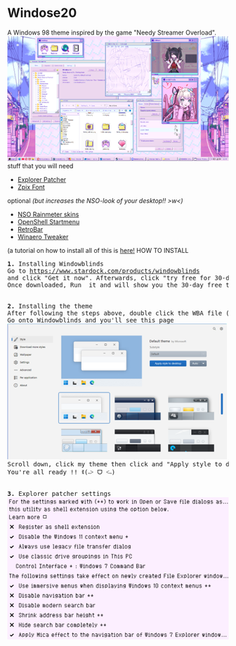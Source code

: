 <h1>Windose20</h1>
A Windows 98 theme inspired by the game "Needy Streamer Overload".
<img src="tutorial/main.png">
<h> stuff that you will need </h>
<ul>
<li><a href="https://github.com/valinet/ExplorerPatcher">Explorer Patcher</a></li>
<li><a href="https://github.com/SolidZORO/zpix-pixel-font">Zpix Font</a></li>
</ul>
<h>optional <i>(but increases the NSO-look of your desktop!! >w<)</i></h>
<ul>
<li><a href="https://github.com/lezzthanthree/Needy-Streamer-Overload">NSO Rainmeter skins</a></li>
<li><a href="https://github.com/Open-Shell/Open-Shell-Menu">OpenShell Startmenu</a></li>
<li><a href="https://github.com/dremin/RetroBar">RetroBar</a></li>
<li><a href="https://winaerotweaker.com">Winaero Tweaker</a></li> 
</ul>
(a tutorial on how to install all of this is <a href="https://www.reddit.com/r/NeedyStreamerOverload/comments/17vxol0/ultimate_nso_desktop_theme_guide_windows">here!</a>
<H> HOW TO INSTALL </H>
<pre>
<b>1.</b> <h>Installing Windowblinds</h>
Go to <a href="https://www.stardock.com/products/windowblinds">https://www.stardock.com/products/windowblinds</a>
and click "Get it now". Afterwards, click "try free for 30-days" (or click "get it now" again if you have the money).
Once downloaded, Run  it and will show you the 30-day free trial thingy again, click it and then enter your email and follow the steps afterwards.
<br>
<b>2.</b> <h>Installing the theme</h>
After following the steps above, double click the WBA file (Windose20.wba) and you will be notified that new theme has been installed.
Go onto Windowblinds and you'll see this page 
<img style="width: 500px;"src="tutorial/main2.png">
Scroll down, click my theme then click and "Apply style to desktop"
You're all ready !! ꉂ(˵˃ ᗜ ˂˵)
<br>
<b>3.</b> <h>Explorer patcher settings</h>
<img style="width: 600px;"src="tutorial/explorer.png">
  
</pre>
